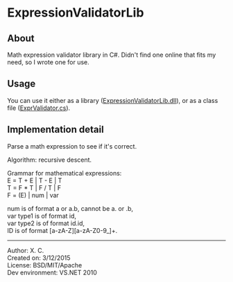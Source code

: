 # ExpressionValidatorLib

About
-----------------------
Math expression validator library in C#. Didn't find one online that fits my need, so I wrote one for use.

Usage
----------------------
You can use it either as a library (<a href="https://github.com/chenx/ExpressionValidatorLib/blob/master/ExpressionValidatorLib/ExpressionValidatorLib/output/Release/ExpressionValidatorLib.dll">ExpressionValidatorLib.dll</a>), or as a class file (<a href="https://github.com/chenx/ExpressionValidatorLib/blob/master/ExpressionValidatorLib/ExpressionValidatorLib/ExprValidator.cs">ExprValidator.cs</a>).

Implementation detail
------------

Parse a math expression to see if it's correct.

Algorithm: recursive descent.

Grammar for mathematical expressions:  
E = T + E | T - E | T  
T = F * T | F / T | F  
F = (E) | num | var  

num is of format a or a.b, cannot be a. or .b,  
var type1 is of format id,  
var type2 is of format id.id,  
ID is of format [a-zA-Z][a-zA-Z0-9_]+.  


------------------
Author: X. C.  
Created on: 3/12/2015  
License: BSD/MIT/Apache  
Dev environment: VS.NET 2010
